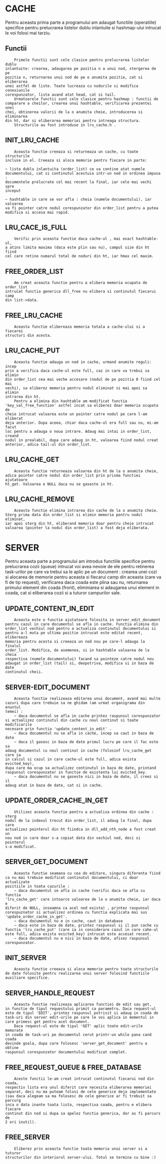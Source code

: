 
# CACHE
Pentru aceasta prima parte a programului am adaugat functiile (operatiile)
specifice pentru prelucrarea listelor dublu inlantuite si hashmap-ului intrucat
le voi folosi mai tarziu.

## Functii
    	Primele functii sunt cele clasice pentru prelucrarea listelor dublu
	inlantuite: crearea, adaugarea pe pozitia n a unui nod, stergerea de pe
	pozitia n, returnarea unui nod de pe o anumita pozitie, cat si eliberarea
	unei astfel de liste. Toate lucreaza cu nodurile si modifica conexiunile
	corespunzator, lista avand atat head, cat si tail.
    	Urmatoarele functii sunt cele clasice pentru hashmap : functii de
	comparare a cheilor, crearea unui hashtable, verificarea prezentei unei
	chei, obtinerea valorii de la o anumita cheie, introducerea si eliminarea
	din ht, dar si eliberarea memoriei pentru intreaga structura.
    	Structurile au fost introduse in lru_cache.h .

## INIT_LRU_CACHE
		Aceasta functie creeaza si returneaza un cache, cu toate structurile
	incluse in el. Creeaza si aloca memorie pentru fiecare in parte:

	~ lista dublu inlantuita (order_list) ce va contine atat numele
	documentului, cat si continutul acestuia intr-un nod in ordinea impusa :
	documentele prelucrate cel mai recent la final, iar cele mai vechi spre
	inceput

	~ hashtable in care se vor afla : cheia (numele documentului), iar valoarea
	va fi pointer catre nodul corespunzator din order_list pentru a putea
	modifica si accesa mai rapid.

## LRU_CACE_IS_FULL
		Verific prin aceasta functie daca cache-ul , mai exact hashtable-ul,
	a atins limita maxima (daca este plin sau nu), campul size din ht fiind
	cel care retine numarul total de noduri din ht, iar hmax cel maxim.

## FREE_ORDER_LIST
		Am creat aceasta functie pentru a elibera memoria ocupata de order_list
	intrucat functia generica dll_free nu elibera si continutul fiecarui camp
	din list->data.

## FREE_LRU_CACHE
		Aceasta functie elibereaza memoria totala a cache-ului si a fiecarei
	structuri din acesta.

## LRU_CACHE_PUT
		Aceasta functie adauga un nod in cache, urmand anumite reguli: incep
	prin a verifica daca cache-ul este full, caz in care va trebui sa elimin
	din order_list cea mai veche accesare (nodul de pe pozitia 0 fiind cel mai
	vechi), sa eliberez memoria pentru nodul eliminat si mai apoi sa elimin
	intrarea din ht.
		Pentru a elimina din hashtable am modificat functia
	'key_val_free_function' astfel incat sa eliberez doar memoria ocupata de
	cheie intrucat valoarea este un pointer catre nodul pe care l-am eliberat
	deja anterior. Dupa aceea, chiar daca cache-ul era full sau nu, mi-am facut
	loc pentru a adauga o noua intrare. Adaug mai intai in order_list, creand
	nodul in prealabil, dupa care adaug in ht, valoarea fiind nodul creat
	anterior, adica tail-ul din order_list.

## LRU_CACHE_GET
		Aceasta functie returneaza valoarea din ht de la o anumita cheie,
	adica pointer catre nodul din order_list prin prisma functiei ajutatoare
	ht_get. Valoarea e NULL daca nu se gaseste in ht.

## LRU_CACHE_REMOVE
		Aceasta functie elimina intrarea din cache de la o anumita cheie.
	Sterg prima data din order_list si elimin memoria pentru nodul eliminat,
	iar apoi sterg din ht, eliberand memoria doar pentru cheie intrucat
	valoarea (pointer la nodul din order_list) a fost deja eliberata.

# SERVER
Pentru aceasta parte a programului am introdus functiile specifice pentru
prelucrarea cozii (queue) intrucat voi avea nevoie de ele pentru retinerea
task-urilor pe care va trebui sa le aplic pe un document : crearea unei cozi
si alocarea de memorie pentru aceasta si fiecarui camp din aceasta (care va
fi de tip request),  verificarea daca coada este plina sau nu, returnarea
primului element din coada (front), eliminiarea si adaugarea unui element in
coada, cat si eliberarea cozii si a tuturor campurilor sale.

## UPDATE_CONTENT_IN_EDIT
		Aceasta este o functie ajutatoare folosita in server_edit_document
	pentru cazul in care documentul se afla in cache. Functia elimina din
	order_list vechiul nod pentru a actualiza continutul documentului si
	pentru a-l muta pe ultima pozitie intrucat este editat recent, elibereaza
	memoria pentru acesta si creeaza un nod nou pe care-l adauga la finalul
	order_list. Modifica, de asemenea, si in hashtable valoarea de la cheia
	respectiva (numele documentului) facand sa pointeze catre nodul nou
	adaugat in order_list (tail) si, deopotriva, modifica si in baza de date
	continutul cheii.

## SERVER-EDIT_DOCUMENT
		Aceasta functie realizeaza editarea unui document, avand mai multe
	cazuri dupa care trebuie sa ne ghidam (am urmat organigrama din enuntul
	temei) :
		~ daca documentul se afla in cache printez raspunsul corespunzator
	si actualizez continutul din cache cu noul continut si toate modificarile
	necesare prin functia 'update_content_in_edit' .
		~ daca documentul nu se afla in cache, incep sa caut in baza de date
		~ daca il gasesc in baza de date primul lucru pe care il fac este sa
	adaug documentul cu noul continut in cache (folosinf lru_cache_get care ia
	in calcul si cazul in care cache-ul este full, adica exista evicted_key),
	dupa care ma ocup sa actualizez continutul in baza de date, printand
	raspunsul corespunzator in functie de existenta lui evicted_key.
		~ daca documentul nu se gaseste nici in baza de date, il creez si il
	adaug atat in baza de date, cat si in cache.

## UPDATE_ORDER_CACHE_IN_GET
		Utilizez aceasta functie pentru a actualiza ordinea din cache : sterg
	nodul de la indexul trecut din order_list, il adaug la final, dupa care
	actualizez pointerul din ht fiindca in dll_add_nth_node a fost creat un
	nou nod in care doar s-a copiat data din vechiul nod, deci si pointerul
	s-a modificat.

## SERVER_GET_DOCUMENT
		Aceasta functie seamana cu cea de editare, singura diferenta fiind
	ca nu mai trebuie modificat continutul documentului, ci doar actualizate
	pozitiile in toata cazurile :
		~ daca documentul se afla in cache (verific daca se afla cu functia
	'lru_cache_get' care intoarce valoarea de la o anumita cheie, iar daca e
	diferit de NULL, inseamna ca acel nod exista) , printez raspunsul
	corespuznator si actualizez ordinea cu functia explicata mai sus
	'update_order_cache_in_get'.
		~ daca documentul nu e in cache, caut in database
		~ daca este in baza de date, printez raspunsul si il pun cache cu
	functia 'lru_cache_put' (care ia in considerare cazul in care cahe-ul
	este full, adica exista evicted_key) intrucat este accesat recent.
		~ daca documentul nu e nici in baza de date, afisez raspunsul
	corespunzator.

## INIT_SERVER
		Aceasta functie creeaza si aloca memorie pentru toate structurile
	de date folosite pentru realizarea unui server folosind functiile
	auxiliare specifice.

## SERVER_HANDLE_REQUEST
		Aceasta functie realizeaza aplicarea functiei de edit sau get,
	in functie de tipul requestului primit ca parametru. Daca request-ul
	este de tipul 'EDIT', printez raspunsul potrivit si adaug in coada de
	task-uri din server edit-urile pe care le voi aplica in momentul in
	care primesc get pentru acel document.
		Daca request-ul este de tipul 'GET' aplic toate edit-urile memorate
	in coada de task-uri pe documentul cerut printr-un while pana cand coada
	devinde goala, dupa care folosesc 'server_get_document' pentru a obtine
	raspunsul corespunzator documentului modificat complet.

## FREE_REQUEST_QUEUE & FREE_DATABASE
		Aceste functii le-am creat intrucat continutul fiecarui nod din coada,
	respectiv lista era unul diferit care necesita eliberarea memoriei
	separat, deci nu ma puteam folosi de cele generice deja implementate
	(sau daca alegeam sa ma folosesc de cele generice ar fi trebuit sa parcurg
	inca o data inante toata lista, respectiva coada, pentru e elibera fiecare
	continut din nod si dupa sa apelez functia generica, dar as fi parcurs de
	2 ori inutil).

## FREE_SERVER
		Eliberez prin aceasta functie toata memoria unui server si a tuturor
	structurilor din interiorul server-ului. Totul se termina cu bine :)
